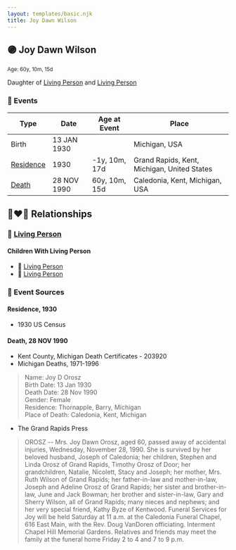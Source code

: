 ```yaml
---
layout: templates/basic.njk
title: Joy Dawn Wilson
---
```

## 🟣 Joy Dawn Wilson
<small>Age: 60y, 10m, 15d</small>

Daughter of [Living Person](/people/3/35616804) and [Living Person](/people/7/72945090)

### 📆 Events

Type | Date | Age at Event | Place
------ | ------ | ------ | ------
Birth | 13 JAN 1930 |  | Michigan, USA
[Residence](#event-event-0) | 1930 | -1y, 10m, 17d | Grand Rapids, Kent, Michigan, United States
[Death](#event-event-4) | 28 NOV 1990 | 60y, 10m, 15d | Caledonia, Kent, Michigan, USA

## 👩‍❤️‍👨 Relationships

### 🔵 [Living Person](/people/1/16093179)

#### Children With Living Person
* 🔵 [Living Person](/people/2/29348168)
* 🔵 [Living Person](/people/3/36204506)
### 📰 Event Sources

#### <a id="event-event-0"></a> Residence, 1930
* 1930 US Census

#### <a id="event-event-4"></a> Death, 28 NOV 1990
* Kent County, Michigan Death Certificates  - 203920
* Michigan Deaths, 1971-1996
>   
  > Name: Joy D Orosz  
  > Birth Date: 13 Jan 1930  
  > Death Date: 28 Nov 1990  
  > Gender: Female  
  > Residence: Thornapple, Barry, Michigan  
  > Place of Death: Caledonia, Kent, Michigan
* The Grand Rapids Press
>   
  > OROSZ -- Mrs. Joy Dawn Orosz, aged 60, passed away of accidental injuries, Wednesday, November 28, 1990. She is survived by her beloved husband, Joseph of Caledonia; her children, Stephen and Linda Orosz of Grand Rapids, Timothy Orosz of Door; her grandchildren, Natalie, Nicolett, Stacy and Joseph; her mother, Mrs. Ruth Wilson of Grand Rapids; her father-in-law and mother-in-law, Joseph and Adeline Orosz of Grand Rapids; her sister and brother-in-law, June and Jack Bowman; her brother and sister-in-law, Gary and Sherry Wilson, all of Grand Rapids; many nieces and nephews; and her very special friend, Kathy Byze of Kentwood. Funeral Services for Joy will be held Saturday at 11 a.m. at the Caledonia Funeral Chapel, 616 East Main, with the Rev. Doug VanDoren officiating. Interment Chapel Hill Memorial Gardens. Relatives and friends may meet the family at the funeral home Friday 2 to 4 and 7 to 9 p.m.
